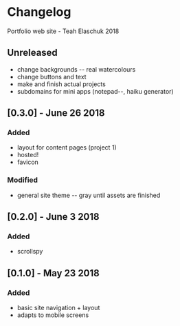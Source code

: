 # Changelog
Portfolio web site - Teah Elaschuk 2018

## Unreleased
 - change backgrounds -- real watercolours
 - change buttons and text
 - make and finish actual projects
 - subdomains for mini apps (notepad--, haiku generator)
 
## [0.3.0] - June 26 2018 
### Added
 - layout for content pages (project 1)
 - hosted!
 - favicon
 
### Modified
 - general site theme -- gray until assets are finished
 
## [0.2.0] - June 3 2018 
### Added
 - scrollspy
 
## [0.1.0] - May 23 2018	
### Added
 - basic site navigation + layout
 - adapts to mobile screens

